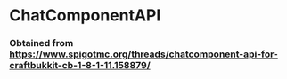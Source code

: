 # ChatComponentAPI
### Obtained from https://www.spigotmc.org/threads/chatcomponent-api-for-craftbukkit-cb-1-8-1-11.158879/
